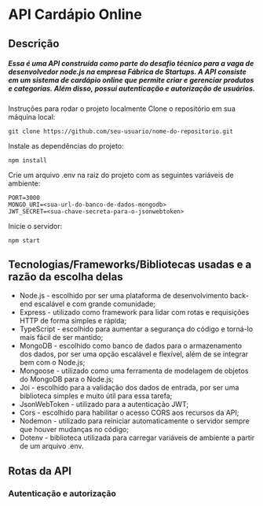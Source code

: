 # API Cardápio Online
## Descrição
##### Essa é uma API construída como parte do desafio técnico para a vaga de desenvolvedor node.js na empresa Fábrica de Startups. A API consiste em um sistema de cardápio online que permite criar e gerenciar produtos e categorias. Além disso, possui autenticação e autorização de usuários.

Instruções para rodar o projeto localmente
Clone o repositório em sua máquina local:
```
git clone https://github.com/seu-usuario/nome-do-repositorio.git
```

Instale as dependências do projeto:
```
npm install
```

Crie um arquivo .env na raiz do projeto com as seguintes variáveis de ambiente:
```
PORT=3000
MONGO_URI=<sua-url-do-banco-de-dados-mongodb>
JWT_SECRET=<sua-chave-secreta-para-o-jsonwebtoken>
```

Inicie o servidor:
```
npm start
```

## Tecnologias/Frameworks/Bibliotecas usadas e a razão da escolha delas
- Node.js - escolhido por ser uma plataforma de desenvolvimento back-end escalável e com grande comunidade;
- Express - utilizado como framework para lidar com rotas e requisições HTTP de forma simples e rápida;
- TypeScript - escolhido para aumentar a segurança do código e torná-lo mais fácil de ser mantido;
- MongoDB - escolhido como banco de dados para o armazenamento dos dados, por ser uma opção escalável e flexível, além de se integrar bem com o Node.js;
- Mongoose - utilizado como uma ferramenta de modelagem de objetos do MongoDB para o Node.js;
- Joi - escolhido para a validação dos dados de entrada, por ser uma biblioteca simples e muito útil para essa tarefa;
- JsonWebToken - utilizado para a autenticação JWT;
- Cors - escolhido para habilitar o acesso CORS aos recursos da API;
- Nodemon - utilizado para reiniciar automaticamente o servidor sempre que houver mudanças no código;
- Dotenv - biblioteca utilizada para carregar variáveis de ambiente a partir de um arquivo .env.

## Rotas da API
### Autenticação e autorização
